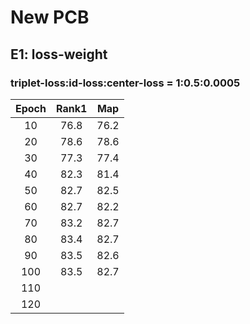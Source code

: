 # New PCB
## E1: loss-weight 
### triplet-loss:id-loss:center-loss = 1:0.5:0.0005
|Epoch|Rank1|Map|
|:----:|:----:|:----:|
|10|76.8|76.2|
|20|78.6|78.6|
|30|77.3|77.4|
|40|82.3|81.4|
|50|82.7|82.5|
|60|82.7|82.2|
|70|83.2|82.7|
|80|83.4|82.7|
|90|83.5|82.6|
|100|83.5|82.7|
|110|
|120|

